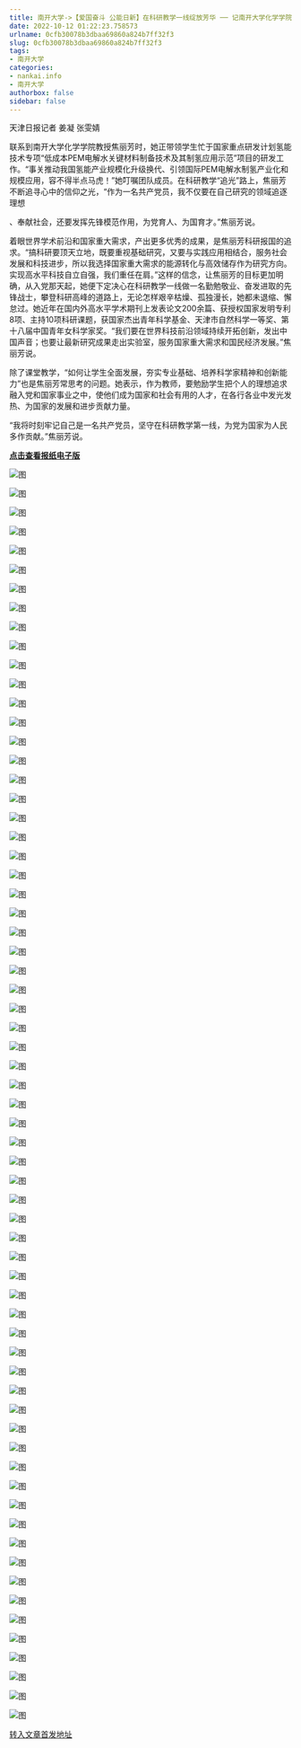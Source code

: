 ```yaml
---
title: 南开大学->【爱国奋斗 公能日新】在科研教学一线绽放芳华 ── 记南开大学化学学院教授焦丽芳 | nankai.info
date: 2022-10-12 01:22:23.758573
urlname: 0cfb30078b3dbaa69860a824b7ff32f3
slug: 0cfb30078b3dbaa69860a824b7ff32f3
tags: 
- 南开大学
categories:
- nankai.info
- 南开大学
authorbox: false
sidebar: false
---
```

天津日报记者 姜凝 张雯婧

联系到南开大学化学学院教授焦丽芳时，她正带领学生忙于国家重点研发计划氢能技术专项“低成本PEM电解水关键材料制备技术及其制氢应用示范”项目的研发工作。“事关推动我国氢能产业规模化升级换代、引领国际PEM电解水制氢产业化和规模应用，容不得半点马虎！”她叮嘱团队成员。在科研教学“追光”路上，焦丽芳不断追寻心中的信仰之光，“作为一名共产党员，我不仅要在自己研究的领域追逐理想
<!--more-->
、奉献社会，还要发挥先锋模范作用，为党育人、为国育才。”焦丽芳说。

着眼世界学术前沿和国家重大需求，产出更多优秀的成果，是焦丽芳科研报国的追求。“搞科研要顶天立地，既要重视基础研究，又要与实践应用相结合，服务社会发展和科技进步，所以我选择国家重大需求的能源转化与高效储存作为研究方向。实现高水平科技自立自强，我们重任在肩。”这样的信念，让焦丽芳的目标更加明确，从入党那天起，她便下定决心在科研教学一线做一名勤勉敬业、奋发进取的先锋战士，攀登科研高峰的道路上，无论怎样艰辛枯燥、孤独漫长，她都未退缩、懈怠过。她近年在国内外高水平学术期刊上发表论文200余篇、获授权国家发明专利8项、主持10项科研课题，获国家杰出青年科学基金、天津市自然科学一等奖、第十八届中国青年女科学家奖。“我们要在世界科技前沿领域持续开拓创新，发出中国声音；也要让最新研究成果走出实验室，服务国家重大需求和国民经济发展。”焦丽芳说。

除了课堂教学，“如何让学生全面发展，夯实专业基础、培养科学家精神和创新能力”也是焦丽芳常思考的问题。她表示，作为教师，要勉励学生把个人的理想追求融入党和国家事业之中，使他们成为国家和社会有用的人才，在各行各业中发光发热、为国家的发展和进步贡献力量。

“我将时刻牢记自己是一名共产党员，坚守在科研教学第一线，为党为国家为人民多作贡献。”焦丽芳说。

[**点击查看报纸电子版**](http://epaper.tianjinwe.com/tjrb/html/2022-10/09/content_152_6813438.htm)

![图](http://news.nankai.edu.cn/ywsd/system/2022/10/09/g)

![图](http://news.nankai.edu.cn/ywsd/system/2022/10/09/p)

![图](http://news.nankai.edu.cn/ywsd/system/2022/10/09/j)

![图](http://news.nankai.edu.cn/ywsd/system/2022/10/09/)

![图](http://news.nankai.edu.cn/ywsd/system/2022/10/09/2)

![图](http://news.nankai.edu.cn/ywsd/system/2022/10/09/5)

![图](http://news.nankai.edu.cn/ywsd/system/2022/10/09/3)

![图](http://news.nankai.edu.cn/ywsd/system/2022/10/09/d)

![图](http://news.nankai.edu.cn/ywsd/system/2022/10/09/d)

![图](http://news.nankai.edu.cn/ywsd/system/2022/10/09/0)

![图](http://news.nankai.edu.cn/ywsd/system/2022/10/09/9)

![图](http://news.nankai.edu.cn/ywsd/system/2022/10/09/a)

![图](http://news.nankai.edu.cn/ywsd/system/2022/10/09/_)

![图](http://news.nankai.edu.cn/ywsd/system/2022/10/09/9)

![图](http://news.nankai.edu.cn/ywsd/system/2022/10/09/4)

![图](http://news.nankai.edu.cn/ywsd/system/2022/10/09/2)

![图](http://news.nankai.edu.cn/ywsd/system/2022/10/09/8)

![图](http://news.nankai.edu.cn/ywsd/system/2022/10/09/4)

![图](http://news.nankai.edu.cn/ywsd/system/2022/10/09/0)

![图](http://news.nankai.edu.cn/ywsd/system/2022/10/09/0)

![图](http://news.nankai.edu.cn/ywsd/system/2022/10/09/0)

![图](http://news.nankai.edu.cn/ywsd/system/2022/10/09/3)

![图](http://news.nankai.edu.cn/ywsd/system/2022/10/09/0)

![图](http://news.nankai.edu.cn/ywsd/system/2022/10/09/0)

![图](http://news.nankai.edu.cn/)

![图](http://news.nankai.edu.cn/ywsd/system/2022/10/09/2)

![图](http://news.nankai.edu.cn/ywsd/system/2022/10/09/8)

![图](http://news.nankai.edu.cn/ywsd/system/2022/10/09/4)

![图](http://news.nankai.edu.cn/)

![图](http://news.nankai.edu.cn/ywsd/system/2022/10/09/0)

![图](http://news.nankai.edu.cn/ywsd/system/2022/10/09/0)

![图](http://news.nankai.edu.cn/ywsd/system/2022/10/09/0)

![图](http://news.nankai.edu.cn/)

![图](http://news.nankai.edu.cn/ywsd/system/2022/10/09/3)

![图](http://news.nankai.edu.cn/ywsd/system/2022/10/09/0)

![图](http://news.nankai.edu.cn/ywsd/system/2022/10/09/0)

![图](http://news.nankai.edu.cn/)

![图](http://news.nankai.edu.cn/ywsd/system/2022/10/09/c)

![图](http://news.nankai.edu.cn/ywsd/system/2022/10/09/i)

![图](http://news.nankai.edu.cn/ywsd/system/2022/10/09/p)

![图](http://news.nankai.edu.cn/)

![图](http://news.nankai.edu.cn/ywsd/system/2022/10/09/n)

![图](http://news.nankai.edu.cn/ywsd/system/2022/10/09/c)

![图](http://news.nankai.edu.cn/ywsd/system/2022/10/09/)

![图](http://news.nankai.edu.cn/ywsd/system/2022/10/09/u)

![图](http://news.nankai.edu.cn/ywsd/system/2022/10/09/d)

![图](http://news.nankai.edu.cn/ywsd/system/2022/10/09/e)

![图](http://news.nankai.edu.cn/ywsd/system/2022/10/09/)

![图](http://news.nankai.edu.cn/ywsd/system/2022/10/09/i)

![图](http://news.nankai.edu.cn/ywsd/system/2022/10/09/a)

![图](http://news.nankai.edu.cn/ywsd/system/2022/10/09/k)

![图](http://news.nankai.edu.cn/ywsd/system/2022/10/09/n)

![图](http://news.nankai.edu.cn/ywsd/system/2022/10/09/a)

![图](http://news.nankai.edu.cn/ywsd/system/2022/10/09/n)

![图](http://news.nankai.edu.cn/ywsd/system/2022/10/09/)

![图](http://news.nankai.edu.cn/ywsd/system/2022/10/09/s)

![图](http://news.nankai.edu.cn/ywsd/system/2022/10/09/w)

![图](http://news.nankai.edu.cn/ywsd/system/2022/10/09/e)

![图](http://news.nankai.edu.cn/ywsd/system/2022/10/09/n)

![图](http://news.nankai.edu.cn/)

![图](http://news.nankai.edu.cn/)

![图](http://news.nankai.edu.cn/ywsd/system/2022/10/09/:)

![图](http://news.nankai.edu.cn/ywsd/system/2022/10/09/p)

![图](http://news.nankai.edu.cn/ywsd/system/2022/10/09/t)

![图](http://news.nankai.edu.cn/ywsd/system/2022/10/09/t)

![图](http://news.nankai.edu.cn/ywsd/system/2022/10/09/h)

[转入文章首发地址](http://news.nankai.edu.cn/ywsd/system/2022/10/09/030053075.shtml)